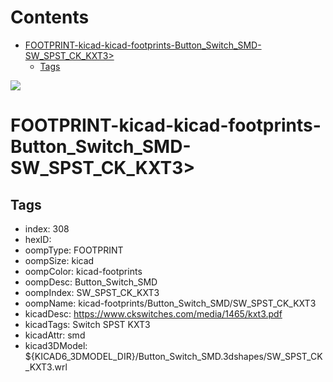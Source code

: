 



Contents
========

* [FOOTPRINT-kicad-kicad-footprints-Button_Switch_SMD-SW_SPST_CK_KXT3>](#footprint-kicad-kicad-footprints-button_switch_smd-sw_spst_ck_kxt3)
	* [Tags](#tags)
  
![][im]
# FOOTPRINT-kicad-kicad-footprints-Button_Switch_SMD-SW_SPST_CK_KXT3>

## Tags

- index: 308
- hexID: 
- oompType: FOOTPRINT
- oompSize: kicad
- oompColor: kicad-footprints
- oompDesc: Button_Switch_SMD
- oompIndex: SW_SPST_CK_KXT3
- oompName: kicad-footprints/Button_Switch_SMD/SW_SPST_CK_KXT3
- kicadDesc: https://www.ckswitches.com/media/1465/kxt3.pdf
- kicadTags: Switch SPST KXT3
- kicadAttr: smd
- kicad3DModel: ${KICAD6_3DMODEL_DIR}/Button_Switch_SMD.3dshapes/SW_SPST_CK_KXT3.wrl



[im]: image.png
